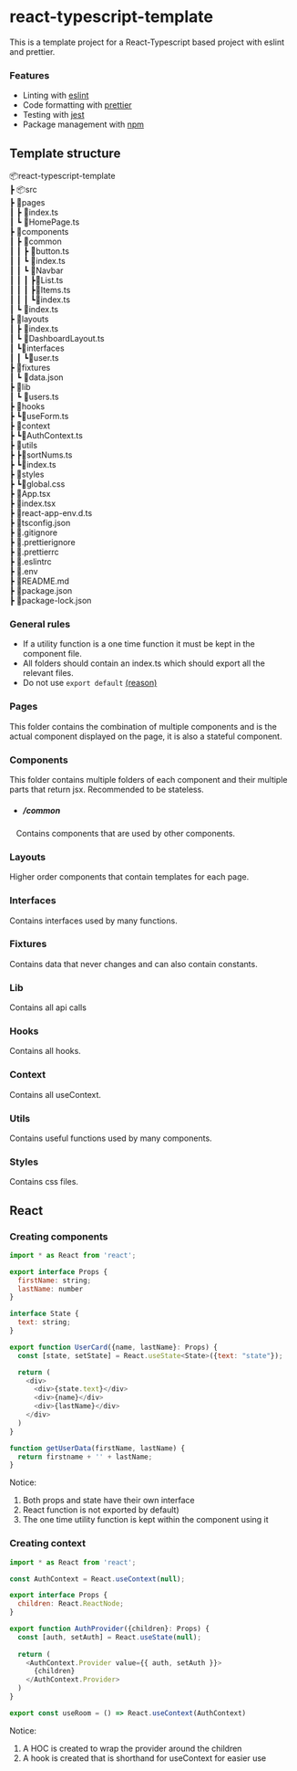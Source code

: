 # react-typescript-template
This is a template project for a React-Typescript based project with eslint and prettier. 

### Features
* Linting with [eslint](https://eslint.org/)
* Code formatting with [prettier](https://prettier.io/)
* Testing with [jest](https://jestjs.io/) 
* Package management with [npm](https://www.npmjs.com/)
## Template structure 
📦react-typescript-template
<br /> 
┣ 📦src
<br /> 
  ┣ 📂pages
  <br /> 
  ┃ ┣ 📜index.ts
  <br />
  ┃ ┗ 📜HomePage.ts
  <br /> 
  ┣ 📂components
  <br />
  ┃ ┣ 📂common
  <br />
  ┃ ┃ ┣ 📜button.ts
  <br />
  ┃ ┃ ┗ 📜index.ts
  <br />
  ┃ ┃ ┗ 📂Navbar
  <br />
  ┃ ┃ ┃ ┣📜List.ts
  <br />
  ┃ ┃ ┃ ┣📜Items.ts
  <br />
  ┃ ┃ ┃ ┗📜index.ts
  <br />
  ┃ ┗ 📜index.ts
  <br />
  ┣ 📂layouts
  <br />
  ┃ ┣ 📜index.ts
  <br />
  ┃ ┗ 📜DashboardLayout.ts
  <br />
  ┃ ┗📂interfaces
  <br />
  ┃  ┃ ┗📜user.ts
  <br />
  ┣ 📂fixtures
  <br />
  ┃ ┗ 📜data.json
  <br />
  ┣ 📂lib
  <br />
  ┃ ┗ 📜users.ts
  <br />
  ┣ 📂hooks
  <br />
  ┣ ┗📜useForm.ts
  <br />
  ┣ 📂context
  <br />
  ┣ ┗📜AuthContext.ts
  <br />
  ┣ 📂utils
  <br />
  ┣ ┣📜sortNums.ts
  <br />
  ┣ ┗📜index.ts
  <br />
  ┣ 📂styles
  <br />
  ┣ ┗📜global.css
  <br />
  ┣ 📜App.tsx
  <br />
  ┣ 📜index.tsx
  <br />
  ┣ 📜react-app-env.d.ts
  <br />
 ┣ 📜tsconfig.json
 <br />
 ┣ 📜.gitignore
 <br />
 ┣ 📜.prettierignore
 <br />
 ┣ 📜.prettierrc
 <br />
 ┣ 📜.eslintrc
 <br />
 ┣ 📜.env 
 <br />
 ┣ 📜README.md
 <br />
 ┣ 📜package.json
 <br />
 ┣ 📜package-lock.json
 <br />
### General rules 
* If a utility function is a one time function it must be kept in the component file. <br />
* All folders should contain an index.ts which should export all the relevant files. <br />
* Do not use ```export default``` [(reason)](https://basarat.gitbook.io/typescript/main-1/defaultisbad)
###   Pages 
This folder contains the combination of multiple components and is the actual component displayed on the page, it is also a stateful component.
### Components 
This folder contains multiple folders of each component and their multiple parts that return jsx.
Recommended to be stateless.
* ##### /common
&nbsp;&nbsp;&nbsp;Contains components that are used by other components.
### Layouts
Higher order components that contain templates for each page.
### Interfaces 
Contains interfaces used by many functions.
### Fixtures
Contains data that never changes and can also contain constants.
### Lib
Contains all api calls
### Hooks 
Contains all hooks.
### Context
Contains all useContext.
### Utils
Contains useful functions used by many components.
### Styles
Contains css files.
## React 
### Creating components
```javascript
import * as React from 'react';

export interface Props {
  firstName: string;
  lastName: number
}

interface State {
  text: string;
}

export function UserCard({name, lastName}: Props) {
  const [state, setState] = React.useState<State>({text: "state"});

  return (
    <div>
      <div>{state.text}</div>
      <div>{name}</div>
      <div>{lastName}</div>
    </div>
  )
}

function getUserData(firstName, lastName) {
  return firstname + '' + lastName;
}
```
Notice:
1. Both props and state have their own interface
2. React function is not exported by default) 
3. The one time utility function is kept within the component using it  
### Creating context
```javascript
import * as React from 'react';

const AuthContext = React.useContext(null);

export interface Props {
  children: React.ReactNode;
}

export function AuthProvider({children}: Props) {
  const [auth, setAuth] = React.useState(null);
  
  return (
    <AuthContext.Provider value={{ auth, setAuth }}>
      {children}
    </AuthContext.Provider>
  )
}

export const useRoom = () => React.useContext(AuthContext)
```
Notice:
1. A HOC is created to wrap the provider around the children
2. A hook is created that is shorthand for useContext for easier use
